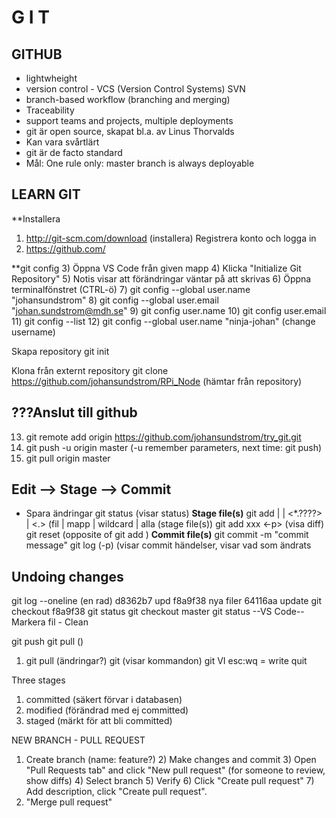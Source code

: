 # G I T

## GITHUB 
* lightwheight
* version control - VCS (Version Control Systems) SVN
* branch-based workflow (branching and merging)
* Traceability
* support teams and projects, multiple deployments
* git är open source, skapat bl.a. av Linus Thorvalds
* Kan vara svårtlärt
* git är de facto standard
* Mål: One rule only: master branch is always deployable


## LEARN GIT
**Installera
1) http://git-scm.com/download (installera)
Registrera konto och logga in
2) https://github.com/

**git config
3) Öppna VS Code från given mapp
4) Klicka "Initialize Git Repository"
5) Notis visar att förändringar väntar på att skrivas
6) Öppna terminalfönstret (CTRL-ö)
7) git config --global user.name "johansundstrom"
8) git config --global user.email "johan.sundstrom@mdh.se"
9) git config user.name
10) git config user.email
11) git config --list
12) git config --global user.name "ninja-johan" (change username)

Skapa repository
git init

Klona från externt repository
git clone https://github.com/johansundstrom/RPi_Node (hämtar från repository)

???Anslut till github
---------------------
13) git remote add origin https://github.com/johansundstrom/try_git.git
14) git push -u origin master (-u remember parameters, next time: git push)
15) git pull origin master

Edit --> Stage --> Commit
------------------------- 
* Spara ändringar
git status (visar status)
**Stage file(s)**
git add <file> | <directory> | <*.????> | <.> (fil | mapp | wildcard | alla (stage file(s))
git add xxx <-p> (visa diff) 
git reset (opposite of git add )
**Commit file(s)**
git commit -m "commit message" 
git log (-p) (visar commit händelser, visar vad som ändrats


Undoing changes
---------------
git log --oneline (en rad)
    d8362b7 upd
    f8a9f38 nya filer
    64116aa update
git checkout f8a9f38
git status 
git checkout master
git status
--VS Code--
Markera fil - Clean

git push
git pull ()


1) git pull (ändringar?)
git (visar kommandon)
git VI esc:wq = write quit

Three stages
1) committed (säkert förvar i databasen)
2) modified (förändrad med ej committed)
3) staged (märkt för att bli committed)

NEW BRANCH - PULL REQUEST
1) Create branch (name: feature?)
    2) Make changes and commit
    3) Open "Pull Requests tab" and click "New pull request" (for someone to review, show diffs)
    4) Select branch
    5) Verify
    6) Click "Create pull request"
    7) Add description, click "Create pull request".
8) "Merge pull request"
